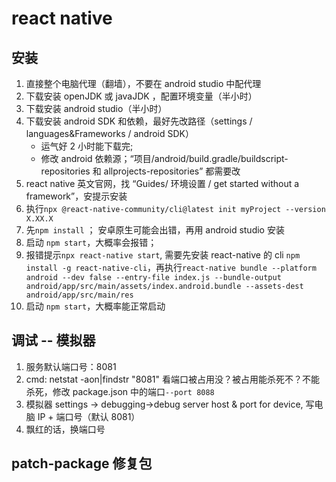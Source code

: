 # react native

## 安装

1. 直接整个电脑代理（翻墙），不要在 android studio 中配代理
2. 下载安装 openJDK 或 javaJDK ，配置环境变量（半小时）
3. 下载安装 android studio（半小时）
4. 下载安装 android SDK 和依赖，最好先改路径（settings / languages&Frameworks / android SDK）
   - 运气好 2 小时能下载完;
   - 修改 android 依赖源；“项目/android/build.gradle/buildscript-repositories 和 allprojects-repositories” 都需要改
5. react native 英文官网，找 “Guides/ 环境设置 / get started without a framework”，安提示安装
6. 执行`npx @react-native-community/cli@latest init myProject --version X.XX.X`
7. 先`npm install` ； 安卓原生可能会出错，再用 android studio 安装
8. 启动 `npm start`，大概率会报错；
9. 报错提示`npx react-native start`, 需要先安装 react-native 的 cli `npm install -g react-native-cli`，再执行`react-native bundle --platform android --dev false --entry-file index.js --bundle-output android/app/src/main/assets/index.android.bundle --assets-dest android/app/src/main/res`
10. 启动 `npm start`，大概率能正常启动

## 调试 -- 模拟器

1. 服务默认端口号：8081
2. cmd: netstat -aon|findstr "8081" 看端口被占用没？被占用能杀死不？不能杀死，修改 package.json 中的端口`--port 8088`
3. 模拟器 settings -> debugging->debug server host & port for device, 写电脑 IP + 端口号（默认 8081）
4. 飘红的话，换端口号

## patch-package 修复包
